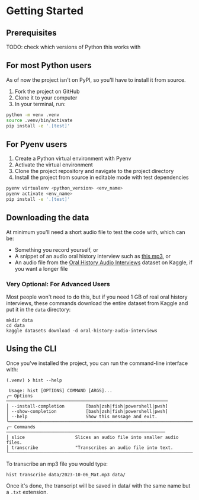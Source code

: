 # Getting Started

## Prerequisites

TODO: check which versions of Python this works with

## For most Python users

As of now the project isn't on PyPI, so you'll have to install it from source. 

1. Fork the project on GitHub
2. Clone it to your computer
3. In your terminal, run:

```bash
python -m venv .venv
source .venv/bin/activate
pip install -e '.[test]'
```

## For Pyenv users

1. Create a Python virtual environment with Pyenv
2. Activate the virtual environment
3. Clone the project repository and navigate to the project directory
4. Install the project from source in editable mode with test dependencies

```bash
pyenv virtualenv <python_version> <env_name>
pyenv activate <env_name>
pip install -e '.[test]'
```

## Downloading the data

At minimum you'll need a short audio file to test the code with, which can be:

* Something you record yourself, or
* A snippet of an audio oral history interview such as [this mp3](https://github.com/audreyfeldroy/HistoryAIToolkit/blob/2ea4f8fc974783f996dd367c4110b50d1185a972/data/sampled-2-Martine%2BBarrat_FINAL.mp3), or
* An audio file from the [Oral History Audio Interviews](https://www.kaggle.com/datasets/audreyfeldroy/oral-history-audio-interviews) dataset on Kaggle, if you want a longer file

### Very Optional: For Advanced Users

Most people won't need to do this, but if you need 1 GB of real oral history interviews, these commands download the entire dataset from Kaggle and put it in the `data` directory:

```
mkdir data
cd data
kaggle datasets download -d oral-history-audio-interviews
```


## Using the CLI

Once you've installed the project, you can run the command-line interface with:

```
(.venv) ❯ hist --help

 Usage: hist [OPTIONS] COMMAND [ARGS]...
╭─ Options ─────────────────────────────────────────────────────────────
│ --install-completion        [bash|zsh|fish|powershell|pwsh]
│ --show-completion           [bash|zsh|fish|powershell|pwsh]
│ --help                      Show this message and exit.
╰───────────────────────────────────────────────────────────────────────
╭─ Commands ────────────────────────────────────────────────────────────
│ slice                   Slices an audio file into smaller audio files.
│ transcribe              "Transcribes an audio file into text.
╰────────────────────────────────────────────────────────────────────────
```

To transcribe an mp3 file you would type:

```
hist transcribe data/2023-10-06_Mat.mp3 data/
```

Once it's done, the transcript will be saved in data/ with the same name but a `.txt` extension.

